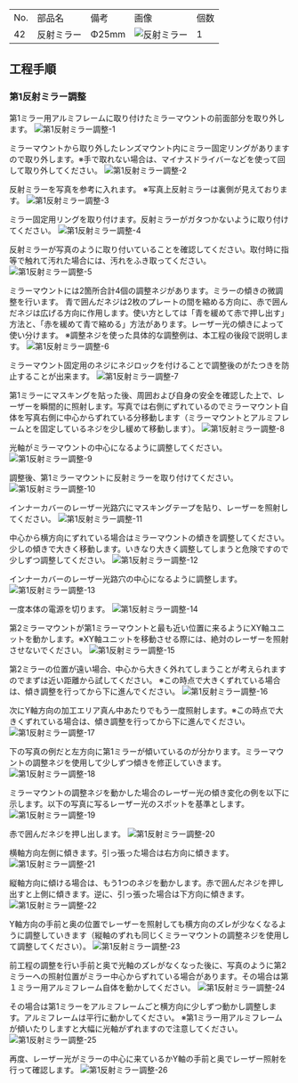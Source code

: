 <table class="packing-list">
    <tbody>
        <tr>
            <td>No.</td>
            <td>部品名</td>
            <td>備考</td>
            <td class="packing-img">画像</td>
            <td>個数</td>
        </tr>
        <tr>
            <td>42</td>
            <td>反射ミラー</td>
            <td>Φ25mm</td>
            <td><img src="./images/packing/042.jpg" alt="反射ミラー"></td>
            <td>1</td>
        </tr>
    </tbody>
</table>

## 工程手順

### 第1反射ミラー調整
第1ミラー用アルミフレームに取り付けたミラーマウントの前面部分を取り外します。
<img src="./images/28-1/001.jpg" alt="第1反射ミラー調整-1">

ミラーマウントから取り外したレンズマウント内にミラー固定リングがありますので取り外します。※手で取れない場合は、マイナスドライバーなどを使って回して取り外してください。
<img src="./images/28-1/002.jpg" alt="第1反射ミラー調整-2">

反射ミラーを写真を参考に入れます。
※写真上反射ミラーは裏側が見えております。
<img src="./images/28-1/003.jpg" alt="第1反射ミラー調整-3">

ミラー固定用リングを取り付けます。反射ミラーがガタつかないように取り付けてください。
<img src="./images/28-1/004.jpg" alt="第1反射ミラー調整-4">

反射ミラーが写真のように取り付いていることを確認してください。取付時に指等で触れて汚れた場合には、汚れをふき取ってください。
<img src="./images/28-1/005.jpg" alt="第1反射ミラー調整-5">

ミラーマウントには2箇所合計4個の調整ネジがあります。ミラーの傾きの微調整を行います。 青で囲んだネジは2枚のプレートの間を縮める方向に、赤で囲んだネジは広げる方向に作用します。使い方としては「青を緩めて赤で押し出す」方法と、「赤を緩めて青で縮める」方法があります。レーザー光の傾きによって使い分けます。
※調整ネジを使った具体的な調整例は、本工程の後段で説明します。
<img src="./images/28-1/006.jpg" alt="第1反射ミラー調整-6">

ミラーマウント固定用のネジにネジロックを付けることで調整後のがたつきを防止することが出来ます。
<img src="./images/28-1/007.jpg" alt="第1反射ミラー調整-7">

第1ミラーにマスキングを貼った後、周囲および自身の安全を確認した上で、レーザーを瞬間的に照射します。写真では右側にずれているのでミラーマウント自体を写真右側に中心からずれている分移動します（ミラーマウントとアルミフレームとを固定しているネジを少し緩めて移動します）。
<img src="./images/28-1/008.jpg" alt="第1反射ミラー調整-8">

光軸がミラーマウントの中心になるように調整してください。
<img src="./images/28-1/009.jpg" alt="第1反射ミラー調整-9">

調整後、第1ミラーマウントに反射ミラーを取り付けてください。
<img src="./images/28-1/010.jpg" alt="第1反射ミラー調整-10">

インナーカバーのレーザー光路穴にマスキングテープを貼り、レーザーを照射してください。
<img src="./images/28-1/011.jpg" alt="第1反射ミラー調整-11">

中心から横方向にずれている場合はミラーマウントの傾きを調整してください。少しの傾きで大きく移動します。いきなり大きく調整してしまうと危険ですので少しずつ調整してください。
<img src="./images/28-1/012.jpg" alt="第1反射ミラー調整-12">

インナーカバーのレーザー光路穴の中心になるように調整します。
<img src="./images/28-1/013.jpg" alt="第1反射ミラー調整-13">

一度本体の電源を切ります。
<img src="./images/28-1/014.jpg" alt="第1反射ミラー調整-14">

第2ミラーマウントが第1ミラーマウントと最も近い位置に来るようにXY軸ユニットを動かします。※XY軸ユニットを移動させる際には、絶対のレーザーを照射させないでください。
<img src="./images/28-1/015.jpg" alt="第1反射ミラー調整-15">

第2ミラーの位置が遠い場合、中心から大きく外れてしまうことが考えられますのでまずは近い距離から試してください。
※この時点で大きくずれている場合は、傾き調整を行ってから下に進んでください。
<img src="./images/28-1/016.jpg" alt="第1反射ミラー調整-16">

次にY軸方向の加工エリア真ん中あたりでもう一度照射します。※この時点で大きくずれている場合は、傾き調整を行ってから下に進んでください。
<img src="./images/28-1/017.jpg" alt="第1反射ミラー調整-17">

下の写真の例だと左方向に第1ミラーが傾いているのが分かります。ミラーマウントの調整ネジを使用して少しずつ傾きを修正していきます。
<img src="./images/28-1/018.jpg" alt="第1反射ミラー調整-18">

ミラーマウントの調整ネジを動かした場合のレーザー光の傾き変化の例を以下に示します。以下の写真に写るレーザー光のスポットを基準とします。
<img src="./images/28-1/019.jpg" alt="第1反射ミラー調整-19">

赤で囲んだネジを押し出します。
<img src="./images/28-1/020.jpg" alt="第1反射ミラー調整-20">

横軸方向左側に傾きます。引っ張った場合は右方向に傾きます。
<img src="./images/28-1/021.jpg" alt="第1反射ミラー調整-21">

縦軸方向に傾ける場合は、もう1つのネジを動かします。赤で囲んだネジを押し出すと上側に傾きます。逆に、引っ張った場合は下方向に傾きます。
<img src="./images/28-1/022.jpg" alt="第1反射ミラー調整-22">

Y軸方向の手前と奥の位置でレーザーを照射しても横方向のズレが少なくなるように調整していきます（縦軸のずれも同じくミラーマウントの調整ネジを使用して調整してください）。
<img src="./images/28-1/023.jpg" alt="第1反射ミラー調整-23">

前工程の調整を行い手前と奥で光軸のズレがなくなった後に、写真のように第2ミラーへの照射位置がミラー中心からずれている場合があります。その場合は第１ミラー用アルミフレーム自体を動かしてください。
<img src="./images/28-1/024.jpg" alt="第1反射ミラー調整-24">

その場合は第1ミラーをアルミフレームごと横方向に少しずつ動かし調整します。アルミフレームは平行に動かしてください。
※第1ミラー用アルミフレームが傾いたりしますと大幅に光軸がずれますので注意してください。
<img src="./images/28-1/025.jpg" alt="第1反射ミラー調整-25">

再度、レーザー光がミラーの中心に来ているかY軸の手前と奥でレーザー照射を行って確認します。
<img src="./images/28-1/026.jpg" alt="第1反射ミラー調整-26">